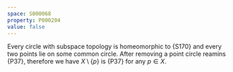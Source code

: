 ```yaml
---
space: S000068
property: P000204
value: false
---
```


Every circle with subspace topology is homeomorphic to {S170} and every two points lie on some common circle.
After removing a point circle reamins {P37}, therefore we have $X\setminus\{p\}$ is {P37} for any $p\in X$.
